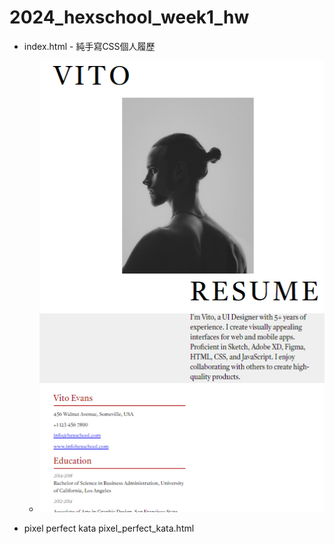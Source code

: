 # 2024_hexschool_week1_hw

* index.html - 純手寫CSS個人履歷

    * ![result](./result.png)

* pixel perfect kata
pixel_perfect_kata.html
